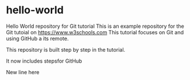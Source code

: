 # hello-world
Hello World repository for Git tutorial
This is an example repository for the Git tutoial on https://www.w3schools.com
This tutorial focuses on Git and using GitHub a its remote.

This repository is built step by step in the tutorial.

It now includes stepsfor GitHub

New line here
